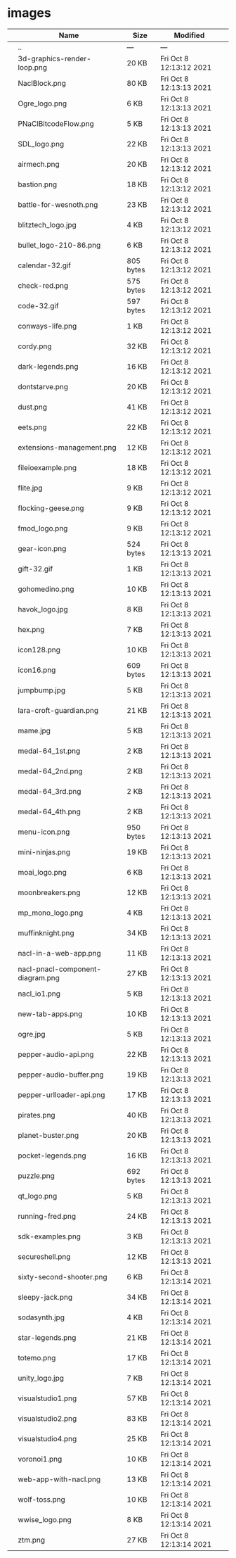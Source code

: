 images
======

<table><thead><tr class="header"><th></th><th>Name</th><th>Size</th><th>Modified</th><th></th></tr></thead><tbody><tr class="odd"><td></td><td><span class="goup">..</span></td><td>—</td><td>—</td><td></td></tr><tr class="even"><td></td><td><span class="name">3d-graphics-render-loop.png</span></td><td>20 KB</td><td>Fri Oct 8 12:13:12 2021</td><td></td></tr><tr class="odd"><td></td><td><span class="name">NaclBlock.png</span></td><td>80 KB</td><td>Fri Oct 8 12:13:13 2021</td><td></td></tr><tr class="even"><td></td><td><span class="name">Ogre_logo.png</span></td><td>6 KB</td><td>Fri Oct 8 12:13:13 2021</td><td></td></tr><tr class="odd"><td></td><td><span class="name">PNaClBitcodeFlow.png</span></td><td>5 KB</td><td>Fri Oct 8 12:13:13 2021</td><td></td></tr><tr class="even"><td></td><td><span class="name">SDL_logo.png</span></td><td>22 KB</td><td>Fri Oct 8 12:13:13 2021</td><td></td></tr><tr class="odd"><td></td><td><span class="name">airmech.png</span></td><td>20 KB</td><td>Fri Oct 8 12:13:12 2021</td><td></td></tr><tr class="even"><td></td><td><span class="name">bastion.png</span></td><td>18 KB</td><td>Fri Oct 8 12:13:12 2021</td><td></td></tr><tr class="odd"><td></td><td><span class="name">battle-for-wesnoth.png</span></td><td>23 KB</td><td>Fri Oct 8 12:13:12 2021</td><td></td></tr><tr class="even"><td></td><td><span class="name">blitztech_logo.jpg</span></td><td>4 KB</td><td>Fri Oct 8 12:13:12 2021</td><td></td></tr><tr class="odd"><td></td><td><span class="name">bullet_logo-210-86.png</span></td><td>6 KB</td><td>Fri Oct 8 12:13:12 2021</td><td></td></tr><tr class="even"><td></td><td><span class="name">calendar-32.gif</span></td><td>805 bytes</td><td>Fri Oct 8 12:13:12 2021</td><td></td></tr><tr class="odd"><td></td><td><span class="name">check-red.png</span></td><td>575 bytes</td><td>Fri Oct 8 12:13:12 2021</td><td></td></tr><tr class="even"><td></td><td><span class="name">code-32.gif</span></td><td>597 bytes</td><td>Fri Oct 8 12:13:12 2021</td><td></td></tr><tr class="odd"><td></td><td><span class="name">conways-life.png</span></td><td>1 KB</td><td>Fri Oct 8 12:13:12 2021</td><td></td></tr><tr class="even"><td></td><td><span class="name">cordy.png</span></td><td>32 KB</td><td>Fri Oct 8 12:13:12 2021</td><td></td></tr><tr class="odd"><td></td><td><span class="name">dark-legends.png</span></td><td>16 KB</td><td>Fri Oct 8 12:13:12 2021</td><td></td></tr><tr class="even"><td></td><td><span class="name">dontstarve.png</span></td><td>20 KB</td><td>Fri Oct 8 12:13:12 2021</td><td></td></tr><tr class="odd"><td></td><td><span class="name">dust.png</span></td><td>41 KB</td><td>Fri Oct 8 12:13:12 2021</td><td></td></tr><tr class="even"><td></td><td><span class="name">eets.png</span></td><td>22 KB</td><td>Fri Oct 8 12:13:12 2021</td><td></td></tr><tr class="odd"><td></td><td><span class="name">extensions-management.png</span></td><td>12 KB</td><td>Fri Oct 8 12:13:12 2021</td><td></td></tr><tr class="even"><td></td><td><span class="name">fileioexample.png</span></td><td>18 KB</td><td>Fri Oct 8 12:13:12 2021</td><td></td></tr><tr class="odd"><td></td><td><span class="name">flite.jpg</span></td><td>9 KB</td><td>Fri Oct 8 12:13:12 2021</td><td></td></tr><tr class="even"><td></td><td><span class="name">flocking-geese.png</span></td><td>9 KB</td><td>Fri Oct 8 12:13:12 2021</td><td></td></tr><tr class="odd"><td></td><td><span class="name">fmod_logo.png</span></td><td>9 KB</td><td>Fri Oct 8 12:13:12 2021</td><td></td></tr><tr class="even"><td></td><td><span class="name">gear-icon.png</span></td><td>524 bytes</td><td>Fri Oct 8 12:13:13 2021</td><td></td></tr><tr class="odd"><td></td><td><span class="name">gift-32.gif</span></td><td>1 KB</td><td>Fri Oct 8 12:13:13 2021</td><td></td></tr><tr class="even"><td></td><td><span class="name">gohomedino.png</span></td><td>10 KB</td><td>Fri Oct 8 12:13:13 2021</td><td></td></tr><tr class="odd"><td></td><td><span class="name">havok_logo.jpg</span></td><td>8 KB</td><td>Fri Oct 8 12:13:13 2021</td><td></td></tr><tr class="even"><td></td><td><span class="name">hex.png</span></td><td>7 KB</td><td>Fri Oct 8 12:13:13 2021</td><td></td></tr><tr class="odd"><td></td><td><span class="name">icon128.png</span></td><td>10 KB</td><td>Fri Oct 8 12:13:13 2021</td><td></td></tr><tr class="even"><td></td><td><span class="name">icon16.png</span></td><td>609 bytes</td><td>Fri Oct 8 12:13:13 2021</td><td></td></tr><tr class="odd"><td></td><td><span class="name">jumpbump.jpg</span></td><td>5 KB</td><td>Fri Oct 8 12:13:13 2021</td><td></td></tr><tr class="even"><td></td><td><span class="name">lara-croft-guardian.png</span></td><td>21 KB</td><td>Fri Oct 8 12:13:13 2021</td><td></td></tr><tr class="odd"><td></td><td><span class="name">mame.jpg</span></td><td>5 KB</td><td>Fri Oct 8 12:13:13 2021</td><td></td></tr><tr class="even"><td></td><td><span class="name">medal-64_1st.png</span></td><td>2 KB</td><td>Fri Oct 8 12:13:13 2021</td><td></td></tr><tr class="odd"><td></td><td><span class="name">medal-64_2nd.png</span></td><td>2 KB</td><td>Fri Oct 8 12:13:13 2021</td><td></td></tr><tr class="even"><td></td><td><span class="name">medal-64_3rd.png</span></td><td>2 KB</td><td>Fri Oct 8 12:13:13 2021</td><td></td></tr><tr class="odd"><td></td><td><span class="name">medal-64_4th.png</span></td><td>2 KB</td><td>Fri Oct 8 12:13:13 2021</td><td></td></tr><tr class="even"><td></td><td><span class="name">menu-icon.png</span></td><td>950 bytes</td><td>Fri Oct 8 12:13:13 2021</td><td></td></tr><tr class="odd"><td></td><td><span class="name">mini-ninjas.png</span></td><td>19 KB</td><td>Fri Oct 8 12:13:13 2021</td><td></td></tr><tr class="even"><td></td><td><span class="name">moai_logo.png</span></td><td>6 KB</td><td>Fri Oct 8 12:13:13 2021</td><td></td></tr><tr class="odd"><td></td><td><span class="name">moonbreakers.png</span></td><td>12 KB</td><td>Fri Oct 8 12:13:13 2021</td><td></td></tr><tr class="even"><td></td><td><span class="name">mp_mono_logo.png</span></td><td>4 KB</td><td>Fri Oct 8 12:13:13 2021</td><td></td></tr><tr class="odd"><td></td><td><span class="name">muffinknight.png</span></td><td>34 KB</td><td>Fri Oct 8 12:13:13 2021</td><td></td></tr><tr class="even"><td></td><td><span class="name">nacl-in-a-web-app.png</span></td><td>11 KB</td><td>Fri Oct 8 12:13:13 2021</td><td></td></tr><tr class="odd"><td></td><td><span class="name">nacl-pnacl-component-diagram.png</span></td><td>27 KB</td><td>Fri Oct 8 12:13:13 2021</td><td></td></tr><tr class="even"><td></td><td><span class="name">nacl_io1.png</span></td><td>5 KB</td><td>Fri Oct 8 12:13:13 2021</td><td></td></tr><tr class="odd"><td></td><td><span class="name">new-tab-apps.png</span></td><td>10 KB</td><td>Fri Oct 8 12:13:13 2021</td><td></td></tr><tr class="even"><td></td><td><span class="name">ogre.jpg</span></td><td>5 KB</td><td>Fri Oct 8 12:13:13 2021</td><td></td></tr><tr class="odd"><td></td><td><span class="name">pepper-audio-api.png</span></td><td>22 KB</td><td>Fri Oct 8 12:13:13 2021</td><td></td></tr><tr class="even"><td></td><td><span class="name">pepper-audio-buffer.png</span></td><td>19 KB</td><td>Fri Oct 8 12:13:13 2021</td><td></td></tr><tr class="odd"><td></td><td><span class="name">pepper-urlloader-api.png</span></td><td>17 KB</td><td>Fri Oct 8 12:13:13 2021</td><td></td></tr><tr class="even"><td></td><td><span class="name">pirates.png</span></td><td>40 KB</td><td>Fri Oct 8 12:13:13 2021</td><td></td></tr><tr class="odd"><td></td><td><span class="name">planet-buster.png</span></td><td>20 KB</td><td>Fri Oct 8 12:13:13 2021</td><td></td></tr><tr class="even"><td></td><td><span class="name">pocket-legends.png</span></td><td>16 KB</td><td>Fri Oct 8 12:13:13 2021</td><td></td></tr><tr class="odd"><td></td><td><span class="name">puzzle.png</span></td><td>692 bytes</td><td>Fri Oct 8 12:13:13 2021</td><td></td></tr><tr class="even"><td></td><td><span class="name">qt_logo.png</span></td><td>5 KB</td><td>Fri Oct 8 12:13:13 2021</td><td></td></tr><tr class="odd"><td></td><td><span class="name">running-fred.png</span></td><td>24 KB</td><td>Fri Oct 8 12:13:13 2021</td><td></td></tr><tr class="even"><td></td><td><span class="name">sdk-examples.png</span></td><td>3 KB</td><td>Fri Oct 8 12:13:13 2021</td><td></td></tr><tr class="odd"><td></td><td><span class="name">secureshell.png</span></td><td>12 KB</td><td>Fri Oct 8 12:13:13 2021</td><td></td></tr><tr class="even"><td></td><td><span class="name">sixty-second-shooter.png</span></td><td>6 KB</td><td>Fri Oct 8 12:13:14 2021</td><td></td></tr><tr class="odd"><td></td><td><span class="name">sleepy-jack.png</span></td><td>34 KB</td><td>Fri Oct 8 12:13:14 2021</td><td></td></tr><tr class="even"><td></td><td><span class="name">sodasynth.jpg</span></td><td>4 KB</td><td>Fri Oct 8 12:13:14 2021</td><td></td></tr><tr class="odd"><td></td><td><span class="name">star-legends.png</span></td><td>21 KB</td><td>Fri Oct 8 12:13:14 2021</td><td></td></tr><tr class="even"><td></td><td><span class="name">totemo.png</span></td><td>17 KB</td><td>Fri Oct 8 12:13:14 2021</td><td></td></tr><tr class="odd"><td></td><td><span class="name">unity_logo.jpg</span></td><td>7 KB</td><td>Fri Oct 8 12:13:14 2021</td><td></td></tr><tr class="even"><td></td><td><span class="name">visualstudio1.png</span></td><td>57 KB</td><td>Fri Oct 8 12:13:14 2021</td><td></td></tr><tr class="odd"><td></td><td><span class="name">visualstudio2.png</span></td><td>83 KB</td><td>Fri Oct 8 12:13:14 2021</td><td></td></tr><tr class="even"><td></td><td><span class="name">visualstudio4.png</span></td><td>25 KB</td><td>Fri Oct 8 12:13:14 2021</td><td></td></tr><tr class="odd"><td></td><td><span class="name">voronoi1.png</span></td><td>10 KB</td><td>Fri Oct 8 12:13:14 2021</td><td></td></tr><tr class="even"><td></td><td><span class="name">web-app-with-nacl.png</span></td><td>13 KB</td><td>Fri Oct 8 12:13:14 2021</td><td></td></tr><tr class="odd"><td></td><td><span class="name">wolf-toss.png</span></td><td>10 KB</td><td>Fri Oct 8 12:13:14 2021</td><td></td></tr><tr class="even"><td></td><td><span class="name">wwise_logo.png</span></td><td>8 KB</td><td>Fri Oct 8 12:13:14 2021</td><td></td></tr><tr class="odd"><td></td><td><span class="name">ztm.png</span></td><td>27 KB</td><td>Fri Oct 8 12:13:14 2021</td><td></td></tr></tbody></table>

